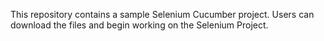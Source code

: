 This repository contains a sample Selenium Cucumber project. Users can download the files and begin working on the Selenium Project.


